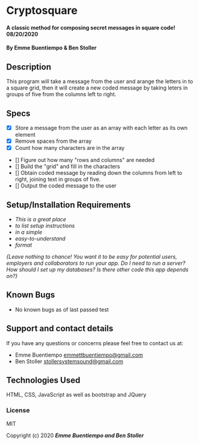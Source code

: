 # Cryptosquare 

#### A classic method for composing secret messages in square code! 08/20/2020

#### By Emme Buentiempo & Ben Stoller 

## Description

This program will take a message from the user and arange the letters in to a square grid, then it will create a new coded message by taking leters in groups of five from the columns left to right. 

## Specs
* [X] Store a message from the user as an array with each letter as its own element 
* [X] Remove spaces from the array 
* [X] Count how many characters are in the array 
* [] Figure out how many "rows and columns" are needed
* [] Build the "grid" and fill in the characters 
* [] Obtain coded message by reading down the columns from left to right, joining text in groups of five. 
* [] Output the coded message to the user 

## Setup/Installation Requirements

* _This is a great place_
* _to list setup instructions_
* _in a simple_
* _easy-to-understand_
* _format_

_{Leave nothing to chance! You want it to be easy for potential users, employers and collaborators to run your app. Do I need to run a server? How should I set up my databases? Is there other code this app depends on?}_

## Known Bugs

* No known bugs as of last passed test

## Support and contact details

If you have any questions or concerns please feel free to contact us at:

  * Emme Buentiempo <emmettbuentiempo@gmail.com>
  * Ben Stoller <stollersystemsound@gmail.com>

## Technologies Used

HTML, CSS, JavaScript as well as bootstrap and JQuery 

### License

MIT

Copyright (c) 2020 **_Emme Buentiempo and Ben Stoller_**

